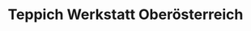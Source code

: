 ---
title: "Teppich Werkstatt Oberösterreich"
url: /kirchdorf-an-der-krems/teppich-werkstatt-oberoesterreich/
shop: Teppiche
---